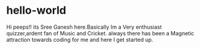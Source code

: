 # hello-world

Hi peeps!!
its Sree Ganesh here.Basically Im a Very enthusiast quizzer,ardent fan of Music and Cricket.
always there has been a Magnetic attraction towards coding for me and here I get started up.
